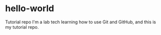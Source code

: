 # hello-world
Tutorial repo
I'm a lab tech learning how to use Git and GitHub, and this is my tutorial repo.
